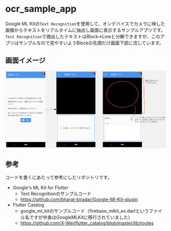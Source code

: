 # ocr_sample_app
Google ML Kitの`Text Recognition`を使用して、オンデバイスでカメラに映した画像からテキストをリアルタイムに抽出し画面に表示するサンプルアプリです。  
`Text Recognition`で摘出したテキストはBlock->Lineと分解できますが、このアプリはサンプルなので見やすいようBlockの先頭だけ画面下部に流しています。  

## 画面イメージ
![image](images/01_flow.png)

## 参考
コードを書くにあたって参考にしたリポジトリです。
- Google's ML Kit for Flutter
  - Text Recognitionのサンプルコード
  - https://github.com/bharat-biradar/Google-Ml-Kit-plugin
- Flutter Catalog
  - google_ml_kitのサンプルコード（firebase_mlkit_ex.dartというファイル名ですが中身はGoogleMLKitに移行されていました）
  - https://github.com/X-Wei/flutter_catalog/blob/master/lib/routes